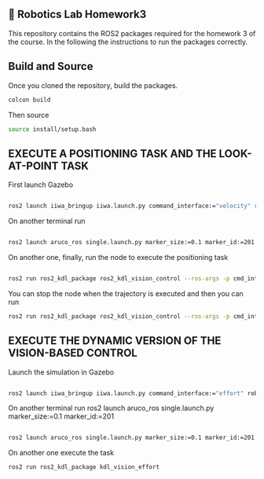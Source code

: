 ## 🤖 Robotics Lab Homework3

This repository contains the ROS2 packages required for the homework 3 of the course. In the following the instructions to run the packages correctly.

##  Build and Source

Once you cloned the repository, build the packages.

```bash
colcon build
```

Then source 

```bash
source install/setup.bash 
```


## EXECUTE A POSITIONING TASK AND THE LOOK-AT-POINT TASK
First launch Gazebo 
```bash

ros2 launch iiwa_bringup iiwa.launch.py command_interface:="velocity" robot_controller:="velocity_controller" initial_positions_file:="initial_a.yaml"

```
On another terminal run
```bash

ros2 launch aruco_ros single.launch.py marker_size:=0.1 marker_id:=201

```
On another one, finally, run the node to execute the positioning task
```bash

ros2 run ros2_kdl_package ros2_kdl_vision_control --ros-args -p cmd_interface:=velocity -p task:=positioning


```
You can stop the node when the trajectory is executed and then you can run
```bash
ros2 run ros2_kdl_package ros2_kdl_vision_control --ros-args -p cmd_interface:=velocity -p task:=look-at-point

```

## EXECUTE THE DYNAMIC VERSION OF THE VISION-BASED CONTROL
Launch the simulation in Gazebo
```bash

ros2 launch iiwa_bringup iiwa.launch.py command_interface:="effort" robot_controller:="effort_controller" initial_positions_file:="initial_b.yaml"


```
On another terminal run
ros2 launch aruco_ros single.launch.py marker_size:=0.1 marker_id:=201
```bash

ros2 launch aruco_ros single.launch.py marker_size:=0.1 marker_id:=201
```


On another one execute the task
```bash
ros2 run ros2_kdl_package kdl_vision_effort

```









